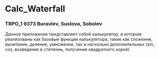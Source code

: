 # Calc_Waterfall
### TRPO_1 9373 Buravlev, Suslova, Sobolev

Данное приложение представляет собой калькулятор, в котором реализованы как базовые функции калькулятора, такие как сложение, вычитание, деление, умножение, так и несколько дополнительных (sin, cos, возведение в степеннь, получение квадратного корня)

